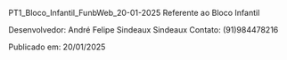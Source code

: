 PT1_Bloco_Infantil_FunbWeb_20-01-2025
Referente ao Bloco Infantil

Desenvolvedor: André Felipe Sindeaux Sindeaux 
Contato: (91)984478216

Publicado em: 20/01/2025
